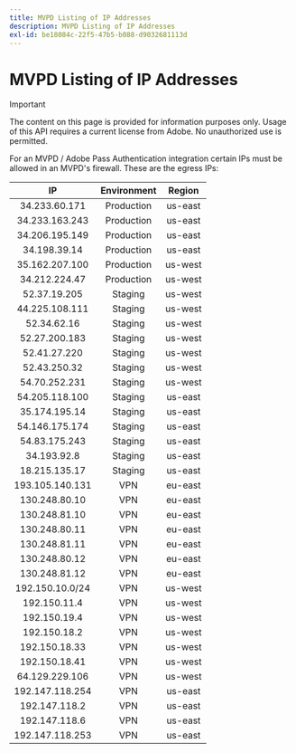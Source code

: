```yaml
---
title: MVPD Listing of IP Addresses
description: MVPD Listing of IP Addresses
exl-id: be18084c-22f5-47b5-b088-d9032681113d
---
```


# MVPD Listing of IP Addresses

>[!IMPORTANT]
>
> The content on this page is provided for information purposes only. Usage of this API requires a current license from Adobe. No unauthorized use is permitted.

For an MVPD / Adobe Pass Authentication integration certain IPs must be allowed in an MVPD's firewall. These are the
egress IPs:

|       IP        | Environment | Region  |
|:---------------:|:-----------:|:-------:|
|  34.233.60.171  | Production  | us-east |
| 34.233.163.243  | Production  | us-east |
| 34.206.195.149  | Production  | us-east |
|  34.198.39.14   | Production  | us-east |
| 35.162.207.100  | Production  | us-west |
|  34.212.224.47  | Production  | us-west |
|  52.37.19.205   |   Staging   | us-west |
| 44.225.108.111  |   Staging   | us-west |
|   52.34.62.16   |   Staging   | us-west |
|  52.27.200.183  |   Staging   | us-west |
|  52.41.27.220   |   Staging   | us-west |
|  52.43.250.32   |   Staging   | us-west |
|  54.70.252.231  |   Staging   | us-west |
| 54.205.118.100  |   Staging   | us-east |
|  35.174.195.14  |   Staging   | us-east |
| 54.146.175.174  |   Staging   | us-east |
|  54.83.175.243  |   Staging   | us-east |
|   34.193.92.8   |   Staging   | us-east |
|  18.215.135.17  |   Staging   | us-east |
| 193.105.140.131 |     VPN     | eu-east |
|  130.248.80.10  |     VPN     | eu-east |
|  130.248.81.10  |     VPN     | eu-east |
|  130.248.80.11  |     VPN     | eu-east |
|  130.248.81.11  |     VPN     | eu-east |
|  130.248.80.12  |     VPN     | eu-east |
|  130.248.81.12  |     VPN     | eu-east |
| 192.150.10.0/24 |     VPN     | us-west |
|  192.150.11.4   |     VPN     | us-west |
|  192.150.19.4   |     VPN     | us-west |
|  192.150.18.2   |     VPN     | us-west |
|  192.150.18.33  |     VPN     | us-west |
|  192.150.18.41  |     VPN     | us-west |
| 64.129.229.106  |     VPN     | us-west |
| 192.147.118.254 |     VPN     | us-east |
|  192.147.118.2  |     VPN     | us-east |
|  192.147.118.6  |     VPN     | us-east |
| 192.147.118.253 |     VPN     | us-east |
